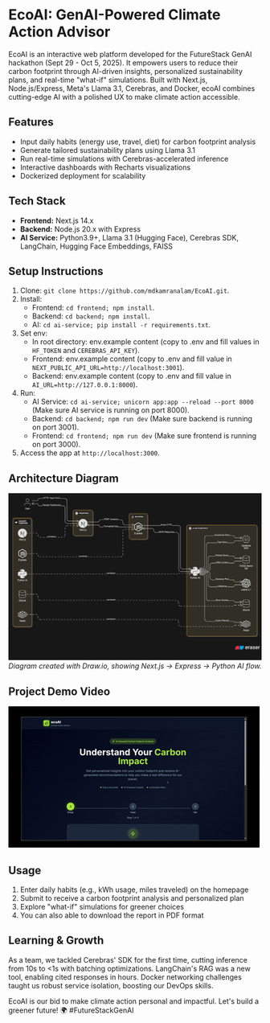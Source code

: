 # EcoAI: GenAI-Powered Climate Action Advisor
EcoAI is an interactive web platform developed for the FutureStack GenAI hackathon (Sept 29 - Oct 5, 2025). It empowers users to reduce their carbon footprint through AI-driven insights, personalized sustainability plans, and real-time "what-if" simulations. Built with Next.js, Node.js/Express, Meta's Llama 3.1, Cerebras, and Docker, ecoAI combines cutting-edge AI with a polished UX to make climate action accessible.

## Features
- Input daily habits (energy use, travel, diet) for carbon footprint analysis
- Generate tailored sustainability plans using Llama 3.1
- Run real-time simulations with Cerebras-accelerated inference
- Interactive dashboards with Recharts visualizations
- Dockerized deployment for scalability

## Tech Stack
- **Frontend:** Next.js 14.x
- **Backend:** Node.js 20.x with Express
- **AI Service:** Python3.9+, Llama 3.1 (Hugging Face), Cerebras SDK, LangChain, Hugging Face Embeddings, FAISS

## Setup Instructions
1. Clone: `git clone https://github.com/mdkamranalam/EcoAI.git`.
2. Install:
   - Frontend: `cd frontend; npm install`.
   - Backend: `cd backend; npm install`.
   - AI: `cd ai-service; pip install -r requirements.txt`.
3. Set env: 
   - In root directory: env.example content (copy to .env and fill values in `HF_TOKEN` and `CEREBRAS_API_KEY`).
   - Frontend: env.example content (copy to .env and fill value in `NEXT_PUBLIC_API_URL=http://localhost:3001`).
   - Backend: env.example content (copy to .env and fill value in `AI_URL=http://127.0.0.1:8000`).
4. Run:
   - AI Service: `cd ai-service; unicorn app:app --reload --port 8000` (Make sure AI service is running on port 8000).
   - Backend: `cd backend; npm run dev` (Make sure backend is running on port 3001).
   - Frontend: `cd frontend; npm run dev` (Make sure frontend is running on port 3000).
5. Access the app at `http://localhost:3000`.


## Architecture Diagram
![ecoAI Architecture](docs/ecoAI-architecture.png)  
_Diagram created with Draw.io, showing Next.js → Express → Python AI flow._

## Project Demo Video
![EcoAI Demo Video](docs/project_demo_video.gif)

## Usage
1. Enter daily habits (e.g., kWh usage, miles traveled) on the homepage
2. Submit to receive a carbon footprint analysis and personalized plan
3. Explore "what-if" simulations for greener choices
4. You can also able to download the report in PDF format

## Learning & Growth
As a team, we tackled Cerebras' SDK for the first time, cutting inference from 10s to <1s with batching optimizations. LangChain's RAG was a new tool, enabling cited responses in hours. Docker networking challenges taught us robust service isolation, boosting our DevOps skills.

EcoAI is our bid to make climate action personal and impactful. Let's build a greener future! 🌍 #FutureStackGenAI